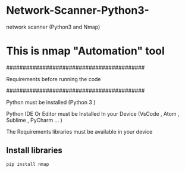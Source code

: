 # Network-Scanner-Python3-
network scanner (Python3 and Nmap)
# This is  nmap "Automation" tool



##########################################


Requirements before running the code


##########################################

Python must be installed (Python 3 )


Python IDE Or Editor must be Installed In your Device (VsCode , Atom , Sublime , PyCharm ... )


The Requirements libraries must be available in your device



## Install  libraries 

```pip install nmap ```

